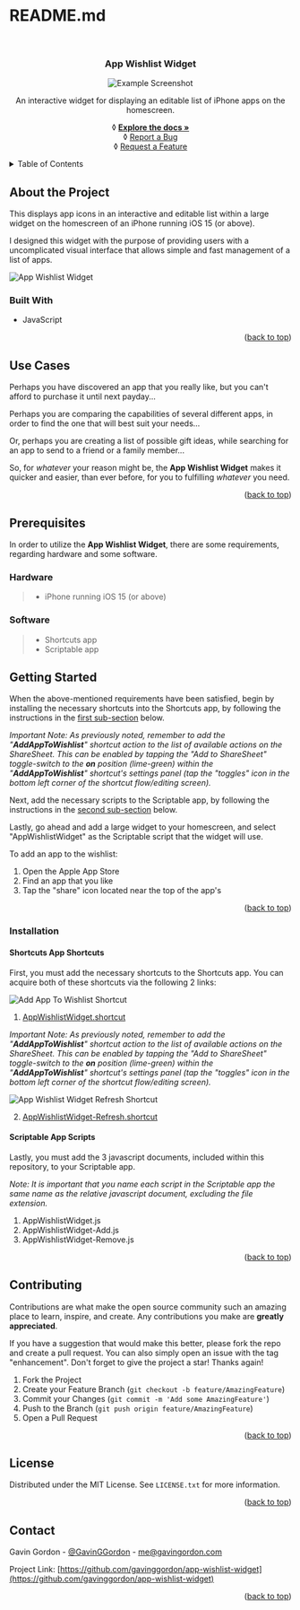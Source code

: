 # README.md

<a name="readme-top"></a>

<br />

<h3 align="center">App Wishlist Widget</h3>

<div align="center">
	<img src="images/AppWishlistWidget-ExampleScreenshot.png" title="Example image" alt="Example Screenshot" align="center"/>

  <p align="center">
    An interactive widget for displaying an editable list of iPhone apps on the homescreen.
  </p>
  <p align="center">
   ◊ <a href="https://github.com/gavinggordon/app-wishlist-widget"><strong>Explore the docs »</strong></a>
    <br />
   ◊ <a href="https://github.com/gavinggordon/app-wishlist-widget/issues">Report a Bug</a>
    <br />
   ◊ <a href="https://github.com/gavinggordon/app-wishlist-widget/issues">Request a Feature</a>
  </p>
</div>



<!-- TABLE OF CONTENTS -->
<details>
  <summary>Table of Contents</summary>
  <ol>
    <li>
      <a href="#about-the-project" title="Go to the 'About the Project' section of the 'App Wishlist Widget' repository">About The Project</a>
      <ul>
        <li><a href="#built-with" title="Go to the 'Built With' sub-section of the 'App Wishlist Widget' repository">Built With</a></li>
      </ul>
    </li>
    <li><a href="#use-cases" title="Go to the 'Use Cases' section of the 'App Wishlist Widget' repository">Use Cases</a></li>
		<li>
		  <a href="#prerequisites" title="Go to the 'Prerequisites' section of the 'App Wishlist Widget' repository">Prerequisites</a>
	    <ul>
			  <li><a href="#prerequisites-hardware" title="Go to the 'Hardware Prerequisites' sub-section of the 'App Wishlist Widget' repository">Hardware</a></li>
				<li><a href="#prerequisites-software" title="Go to the 'Software Prerequisites' sub-section of the 'App Wishlist Widget' repository">Software</a></li>
			</ul>
		</li>
		<li>
      <a href="#getting-started" title="Go to the 'Getting Started' section of the 'App Wishlist Widget' repository">Getting Started</a>
      <ul>
	      <li>
	        <a href="#installation" title="Go to the 'Installation' sub-section of the 'App Wishlist Widget' repository">Installation</a>
	        <ul>
		        <li><a href="#installation-shortcuts-app-shortcuts" title="Go to the 'Shortcuts Shortcuts Installation' sub-section of the 'App Wishlist Widget' repository">Shortcuts App Shortcuts</a></li>
		        <li><a href="#installation-scriptable-app-scripts" title="Go to the 'Scriptable Scripts Installation' sub-section of the 'App Wishlist Widget' repository">Scriptable App Scripts</a></li>
	        </ul>
	      </li>
      </ul>
    </li>
    <li><a href="#contributing" title="Go to the 'Contributing' section of the 'App Wishlist Widget' repository">Contributing</a></li>
    <li><a href="#license" title="Go to the 'License' section of the 'App Wishlist Widget' repository">License</a></li>
    <li><a href="#contact" title="Go to the 'Contact' section of the 'App Wishlist Widget' repository">Contact</a></li>
  </ol>
</details>



<!-- ABOUT THE PROJECT -->
## <a name="about-the-project" title="The 'About the Project' section of the 'App Wishlist Widget' repository">About the Project</a>

This displays app icons in an interactive and editable list within a large widget on the homescreen of an iPhone running iOS 15 (or above).

I designed this widget with the purpose of providing users with a uncomplicated visual interface that allows simple and fast management of a list of apps.

  ![App Wishlist Widget](images/AppWishlistWidget-ExampleScreenshot.png)

### <a name="built-with" title="The 'Built With' sub-section of the 'App Wishlist Widget' repository">Built With</a>

* JavaScript 

<p align="right">(<a href="#readme-top">back to top</a>)</p>



<!-- USE CASES-->
## <a name="use-cases" title="The 'Use Cases' section of the 'App Wishlist Widget' repository">Use Cases</a>

Perhaps you have discovered an app that you really like, but you can't afford to purchase it until next payday...

Perhaps you are comparing the capabilities of several different apps, in order to find the one that will best suit your needs... 

Or, perhaps you are creating a list of possible gift ideas, while searching for an app to send to a friend or a family member...

So, for _whatever_ your reason might be, the **App Wishlist Widget** makes it quicker and easier, than ever before, for you to fulfilling _whatever_ you need. 

<p align="right">(<a href="#readme-top">back to top</a>)</p>



## <a name="prerequisites" title="The 'Prerequisites' section of the 'App Wishlist Widget' repository">Prerequisites</a>

In order to utilize the **App Wishlist Widget**, there are some requirements, regarding hardware and some software. 

### <a name="prerequisites-hardware" title="The 'Hardware Prerequisites' sub-section of the 'App Wishlist Widget' repository">Hardware</a>
> - iPhone running iOS 15 (or above)

### <a name="prerequisites-software" title="The 'Software Prerequisites' sub-section of the 'App Wishlist Widget' repository">Software</a>
> - Shortcuts app
> - Scriptable app



<!-- GETTING STARTED -->
## <a name="getting-started" title="The 'Getting Started' section of the 'App Wishlist Widget' repository">Getting Started</a>

When the above-mentioned requirements have been satisfied, begin by installing the necessary shortcuts into the Shortcuts app, by following the instructions in the <a href="#installation-shortcuts-app-shortcuts" title="Go to the 'Shortcuts Shortcuts Installation' sub-section of the 'App Wishlist Widget' repository">first sub-section</a> below.

_Important Note: As previously noted, remember to add the "**AddAppToWishlist**" shortcut action to the list of available actions on the ShareSheet. This can be enabled by tapping the "Add to ShareSheet" toggle-switch to the **on** position (lime-green) within the "**AddAppToWishlist**" shortcut's settings panel (tap the "toggles" icon in the bottom left corner of the shortcut flow/editing screen)._

Next, add the necessary scripts to the Scriptable app, by following the instructions in the <a href="#installation-scriptable-app-scripts" title="Go to the 'Scriptable Scripts Installation' sub-section of the 'App Wishlist Widget' repository">second sub-section</a> below.

Lastly, go ahead and add a large widget to your homescreen, and select  "AppWishlistWidget" as the Scriptable script that the widget will use.

To add an app to the wishlist:
1. Open the Apple App Store
2. Find an app that you like
3. Tap the "share" icon located near the top of the app's 

<p align="right">(<a href="#readme-top">back to top</a>)</p>



### <a name="installation" title="The 'Installation' sub-section of the 'App Wishlist Widget' repository">Installation</a>

#### <a name="installation-shortcuts-app-shortcuts" title="The 'Shortcuts App Shortcuts Installation' sub-section of the 'App Wishlist Widget' repository">Shortcuts App Shortcuts</a>

First, you must add the necessary shortcuts to the Shortcuts app. You can acquire both of these shortcuts via the following 2 links:

![Add App To Wishlist Shortcut](/gavinggordon/app-wishlist-widget/images/AddAppToWishlist-ShortcutScreenshot.png)

1. [AppWishlistWidget.shortcut](https://www.dropbox.com/s/p5g0qlofz1aok7f/AddAppToWishlist.shortcut?dl=0)

_Important Note: As previously noted, remember to add the "**AddAppToWishlist**" shortcut action to the list of available actions on the ShareSheet. This can be enabled by tapping the "Add to ShareSheet" toggle-switch to the **on** position (lime-green) within the "**AddAppToWishlist**" shortcut's settings panel (tap the "toggles" icon in the bottom left corner of the shortcut flow/editing screen)._

![App Wishlist Widget Refresh Shortcut](gavinggordon/app-wishlist-widget/images/AppWishlistWidget-Refresh-ShortcutScreenshot.png)

2. [AppWishlistWidget-Refresh.shortcut](https://www.dropbox.com/s/fhezkj2vw5ionyd/AppWishlistWidget-Refresh.shortcut?dl=0)

#### <a name="installation-scriptable-app-scripts" title="The 'Scriptable App Scripts Installation' sub-section of the 'App Wishlist Widget' repository">Scriptable App Scripts</a>

Lastly, you must add the 3 javascript documents, included within this repository, to your Scriptable app.

*Note: It is important that you name each script in the Scriptable app the same name as the relative javascript document, excluding the file extension.*

1. AppWishlistWidget.js
2. AppWishlistWidget-Add.js
3. AppWishlistWidget-Remove.js

<p align="right">(<a href="#readme-top">back to top</a>)</p>



<!-- CONTRIBUTING -->
## <a name="contributing" title="The 'Contributing' section of the 'App Wishlist Widget' repository">Contributing</a>

Contributions are what make the open source community such an amazing place to learn, inspire, and create. Any contributions you make are **greatly appreciated**.

If you have a suggestion that would make this better, please fork the repo and create a pull request. You can also simply open an issue with the tag "enhancement".
Don't forget to give the project a star! Thanks again!

1. Fork the Project
2. Create your Feature Branch (`git checkout -b feature/AmazingFeature`)
3. Commit your Changes (`git commit -m 'Add some AmazingFeature'`)
4. Push to the Branch (`git push origin feature/AmazingFeature`)
5. Open a Pull Request

<p align="right">(<a href="#readme-top">back to top</a>)</p>



<!-- LICENSE -->
## <a name="license" title="The 'License' section of the 'App Wishlist Widget' repository">License</a>

Distributed under the MIT License. See `LICENSE.txt` for more information.

<p align="right">(<a href="#readme-top">back to top</a>)</p>



<!-- CONTACT -->
## <a name="contact" title="The 'Contact' section of the 'App Wishlist Widget' repository">Contact</a>

Gavin Gordon - [@GavinGGordon](https://twitter.com/GavinGGordon) - me@gavingordon.com

Project Link: [https://github.com/gavinggordon/app-wishlist-widget](https://github.com/gavinggordon/app-wishlist-widget)

<p align="right">(<a href="#readme-top">back to top</a>)</p>

[product-screenshot]: /gavinggordon/app-wishlist-widget/images/AppWishlistWidget-ExampleScreenshot.png